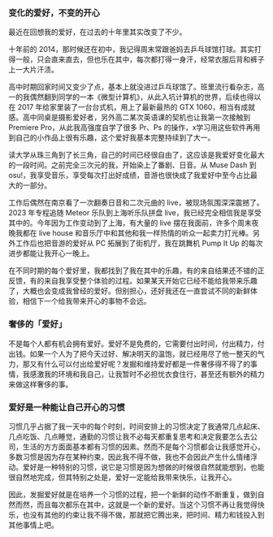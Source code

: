 ### 变化的爱好，不变的开心

最近在回想我的爱好，在过去的十年里其实改变了不少。

十年前的 2014，那时候还在初中，我记得周末常跟爸妈去乒乓球馆打球。其实打得一般，只会直来直去，但也乐在其中，每次都打得一身汗，经常衣服后背和裤子上一大片汗渍。

高中时期回家时间又变少了点，基本上就没进过乒乓球馆了。班里流行看杂志，高一的我偶然翻到同学的一本《微型计算机》，从此入坑计算机的世界，后续也得以在 2017 年给家里装了一台台式机，用上了最新最热的 GTX 1060，相当有成就感。高中同桌是摄影爱好者，另外高二某次英语课的契机也让我第一次接触到 Premiere Pro，从此我高强度自学了很多 Pr、Ps 的操作，x学习用这些软件再用到自己的小作品上很有乐趣，这个爱好我基本完整持续到了大一。

读大学从珠三角到了长三角，自己的时间已经很自由了，这应该是我爱好变化最大的一段时间。之前完全三次元的我，开始染上了番剧、日音。从 Muse Dash 到 osu!，我享受音乐，享受每次打出好成绩，音游也很快成了我爱好中至今占比最大的一部分。

工作后偶然在南京看了一次翻奏日音和二次元曲的 live，被现场氛围深深震撼了。2023 年专程追随 Meteor 乐队到上海听乐队拼盘 live，我已经完全相信我是享受其中的。今年因为工作变动到了上海，有大量的 live 摆在我面前，许多个周末夜晚我都在 live house 和音乐厅中和其他和我一样热情的听众一起卖力打光棒。另外工作后也把音游的爱好从 PC 拓展到了街机厅，我在跳舞机 Pump It Up 的每次进步都能让我开心一晚上。

在不同时期的每个爱好里，我都找到了我在其中的乐趣，有的来自结果还不错的正反馈，有的来自我享受整个体验的过程。如果某天开始它已经不能给我带来乐趣了，大概也会变成我曾经的爱好。但别担心，还好我还在一直尝试不同的新鲜体验，相信下一个给我带来开心的事物不会远。

### 奢侈的「爱好」

不是每个人都有机会拥有爱好。爱好不是免费的，它需要付出时间，付出精力，付出钱。如果一个人为了把今天过好、解决明天的温饱，就已经用尽了他一整天的气力，那又有什么可以付出给爱好呢？发掘和维持爱好都是一件奢侈得不得了的事情，我感激我的环境和我自己，让我暂时不必担忧衣食住行，甚至还有额外的精力来做这样奢侈的事。

### 爱好是一种能让自己开心的习惯

习惯几乎占据了我一天中的每个时刻，时间安排上的习惯决定了我通常几点起床、几点吃饭、几点睡觉，通勤的习惯让我不必每天都重复思考和决定我要怎么去公司，生活的方方面面基本都有习惯的因素。然而不是每个习惯都会让我感觉开心，多数习惯是因为存在某种约束，因此我不得不做，我也不会因此产生什么情绪浮动。爱好是一种特别的习惯，说它是习惯是因为想做的时候很自然就能想到，也能很自然地完成，但其特别之处是，爱好一定能给我带来快乐，让我开心。

因此，发掘爱好就是在培养一个习惯的过程，把一个新鲜的动作不断重复，做到自然而然，而且每次都乐在其中，这就是一个新的爱好。当这个习惯不再让我觉得快乐，也没有其他的约束让我不得不做，那就把它腾出来，把时间、精力和钱投入到其他事情上吧。